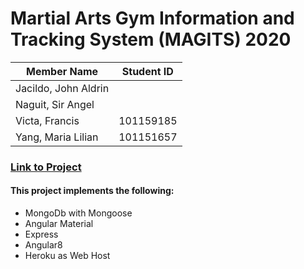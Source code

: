 # Martial Arts Gym Information and Tracking System (MAGITS) 2020

| Member Name |Student ID|
|----------|:-------------:|
| Jacildo, John Aldrin ||101112293|
| Naguit, Sir Angel ||
| Victa, Francis |101159185|
| Yang, Maria Lilian |101151657|

### [Link to Project](https://magits.herokuapp.com/)

#### This project implements the following:
- MongoDb with Mongoose
- Angular Material
- Express
- Angular8
- Heroku as Web Host
